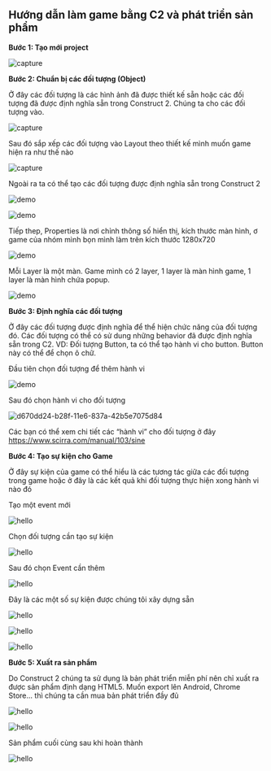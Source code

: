 <h2> Hướng dẫn làm game bằng C2 và phát triển sản phẩm </h2>


<b> Bước 1: Tạo mới project </b>

![capture](https://cloud.githubusercontent.com/assets/16796548/20601143/a0bad51e-b289-11e6-9d8d-247f4a7318cd.JPG)

<b> Bước 2: Chuẩn bị các đối tượng (Object) </b>

Ở đây các đối tượng là các hình ảnh đã được thiết kế sẵn hoặc các đối tượng đã được định nghĩa sẵn trong Construct 2.
Chúng ta cho các đối tượng vào.

![capture](https://cloud.githubusercontent.com/assets/16796548/20601209/00c2bfd0-b28a-11e6-91b1-50e631fcdda1.JPG)

Sau đó sắp xếp các đối tượng vào Layout theo thiết kế mình muốn game hiện ra như thế nào

![capture](https://cloud.githubusercontent.com/assets/16796548/20601229/20a10870-b28a-11e6-9a9b-bd2f347d517a.JPG)

Ngoài ra ta có thể tạo các đối tượng được định nghĩa sẵn trong Construct 2

![demo](https://cloud.githubusercontent.com/assets/16796548/20602058/3cf0d9f2-b28e-11e6-9426-c14acd6aa8da.jpg)

![demo](https://cloud.githubusercontent.com/assets/16796548/20602142/7fe2a466-b28e-11e6-82e1-e8c4230dd27a.jpg)

Tiếp thep, Properties là nơi chỉnh thông số hiển thị, kích thước màn hình, ơ game của nhóm mình bọn mình làm trên kích thước 1280x720

![demo](https://cloud.githubusercontent.com/assets/16796548/20602168/a09529b8-b28e-11e6-833e-5e7106ebaf7e.jpg)

Mỗi Layer là một màn. Game mình có 2 layer, 1 layer là màn hình game, 1 layer là màn hình chứa popup.

![demo](https://cloud.githubusercontent.com/assets/16796548/20602215/d7e8e378-b28e-11e6-84cb-bd2b5d16635a.jpg)

<b> Bước 3: Định nghĩa các đối tượng </b>

Ở đây các đối tượng được định nghĩa để thể hiện chức năng của đối tượng đó. Các đối tượng có thể có sử dung những behavior đã được định nghĩa sẵn trong C2.
VD: Đối tượng Button, ta có thể tạo hành vi cho button. Button này có thể để chọn ô chữ.

Đầu tiên chọn đối tượng để thêm hành vi

![demo](https://cloud.githubusercontent.com/assets/16796548/20602335/67758f6e-b28f-11e6-8236-8622dca6b4bb.jpg)

Sau đó chọn hành vi cho đối tượng

![d670dd24-b28f-11e6-837a-42b5e7075d84](https://cloud.githubusercontent.com/assets/16796548/20602513/254e2a00-b290-11e6-9561-0e377201f93d.jpg)

Các bạn có thể xem chi tiết các “hành vi” cho đối tượng ở đây https://www.scirra.com/manual/103/sine

<b> Bước 4: Tạo sự kiện cho Game </b>

Ở đây sự kiện của game có thể hiểu là các tương tác giữa các đối tượng trong game hoặc ở đây là các kết quả khi đối tượng thực hiện xong hành vi nào đó

Tạo một event mới

![hello](https://cloud.githubusercontent.com/assets/16796548/20602605/abe7bfcc-b290-11e6-854f-8d45d45d39e3.jpg)

Chọn đối tượng cần tạo sự kiện

![hello](https://cloud.githubusercontent.com/assets/16796548/20602647/d4899f04-b290-11e6-95a8-54c35ea155c2.jpg)

Sau đó chọn Event cần thêm

![hello](https://cloud.githubusercontent.com/assets/16796548/20602694/f5dd605a-b290-11e6-93bd-5607f9e39a55.jpg)

Đây là các một số sự kiện được chúng tôi xây dựng sẵn

![hello](https://cloud.githubusercontent.com/assets/16796548/20602761/4255be82-b291-11e6-8f49-1ce80b1bcfa3.jpg)

![hello](https://cloud.githubusercontent.com/assets/16796548/20602779/5611222c-b291-11e6-8c44-f547ad004afc.jpg)

![hello](https://cloud.githubusercontent.com/assets/16796548/20602806/711c1fb8-b291-11e6-931d-22bfdce1e2cb.jpg)

<b> Bước 5: Xuất ra sản phẩm </b>

Do Construct 2 chúng ta sử dụng là bản phát triển miễn phí nên chỉ xuất ra được sản phẩm định dạng HTML5. Muốn export lên Android, Chrome Store... thì chúng ta cần mua bản phát triển đầy đủ

![hello](https://cloud.githubusercontent.com/assets/16796548/20602833/8db3167c-b291-11e6-87aa-0106355c6373.jpg)

![hello](https://cloud.githubusercontent.com/assets/16796548/20602933/df52f998-b291-11e6-937b-e80efc62ef25.jpg)

Sản phẩm cuối cùng sau khi hoàn thành

![hello](https://cloud.githubusercontent.com/assets/16796548/20602957/f73d6570-b291-11e6-8c8a-dd3cad1384c6.jpg)
